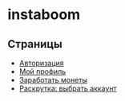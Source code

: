# instaboom

## Страницы
- [Авторизация](https://kaptn.ru/instaboom/auth.html)
- [Мой профиль](https://kaptn.ru/instaboom/profile.html)
- [Заработать монеты](https://kaptn.ru/instaboom/earn.html)
- [Раскрутка: выбрать аккаунт](https://kaptn.ru/instaboom/promotion.html)
